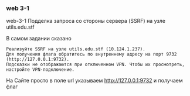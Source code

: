 ### web 3-1
web-3-1 Подделка запроса со стороны сервера (SSRF) на узле utils.edu.stf

В самом задании сказано 
```
Реализуйте SSRF на узле utils.edu.stf (10.124.1.237).
Для получения флага обратитесь по внутреннему адресу на порт 9732 (http://127.0.0.1:9732).
Подсказки не отображаются при отключенном VPN. Чтобы их просмотреть, настройте VPN-подключение.
```
На Сайте просто в поле url указываем   http://127.0.0.1:9732
и получаем флаг 